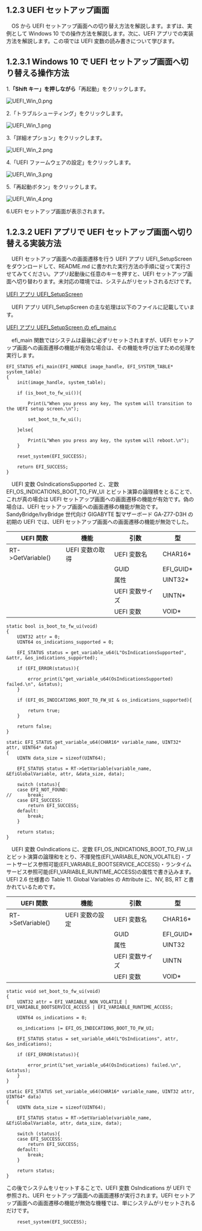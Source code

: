 
## 1.2.3 UEFI セットアップ画面

　OS から UEFI セットアップ画面への切り替え方法を解説します。まずは、実例として Windows 10 での操作方法を解説します。次に、UEFI アプリでの実装方法を解説します。この項では UEFI 変数の読み書きについて学びます。

## 1.2.3.1 Windows 10 で UEFI セットアップ画面へ切り替える操作方法

1.**「Shift キー」を押しながら**「再起動」をクリックします。

![UEFI_Win_0.png](images/2-3/UEFI_Win_0.png)

2.「トラブルシューティング」をクリックします。

![UEFI_Win_1.png](images/2-3/UEFI_Win_1.png)

3.「詳細オプション」をクリックします。

![UEFI_Win_2.png](images/2-3/UEFI_Win_2.png)

4.「UEFI ファームウェアの設定」をクリックします。

![UEFI_Win_3.png](images/2-3/UEFI_Win_3.png)

5.「再起動ボタン」をクリックします。

![UEFI_Win_4.png](images/2-3/UEFI_Win_4.png)

6.UEFI セットアップ画面が表示されます。

## 1.2.3.2 UEFI アプリで UEFI セットアップ画面へ切り替える実装方法

　UEFI セットアップ画面への画面遷移を行う UEFI アプリ UEFI_SetupScreen をダウンロードして、README.md に書かれた実行方法の手順に従って実行させてみてください。アプリ起動後に任意のキーを押すと、UEFI セットアップ画面へ切り替わります。未対応の環境では、システムがリセットされるだけです。

[UEFI アプリ UEFI_SetupScreen](https://github.com/tenpoku1000/UEFI_SetupScreen)

　UEFI アプリ UEFI_SetupScreen の主な処理は以下のファイルに記載しています。

[UEFI アプリ UEFI_SetupScreen の efi_main.c](https://github.com/tenpoku1000/UEFI_SetupScreen/blob/master/src/efi_main.c)

　efi_main 関数ではシステムは最後に必ずリセットされますが、UEFI セットアップ画面への画面遷移の機能が有効な場合は、その機能を呼び出すための処理を実行します。

    EFI_STATUS efi_main(EFI_HANDLE image_handle, EFI_SYSTEM_TABLE* system_table)
    {
        init(image_handle, system_table);

        if (is_boot_to_fw_ui()){

            Print(L"When you press any key, The system will transition to the UEFI setup screen.\n");

            set_boot_to_fw_ui();

        }else{

            Print(L"When you press any key, the system will reboot.\n");
        }

        reset_system(EFI_SUCCESS);

        return EFI_SUCCESS;
    }

　UEFI 変数 OsIndicationsSupported と、定数 EFI_OS_INDICATIONS_BOOT_TO_FW_UI とビット演算の論理積をとることで、これが真の場合は UEFI セットアップ画面への画面遷移の機能が有効です。偽の場合は、UEFI セットアップ画面への画面遷移の機能が無効です。SandyBridge/IvyBridge 世代向け GIGABYTE 製マザーボード GA-Z77-D3H の初期の UEFI では、UEFI セットアップ画面への画面遷移の機能が無効でした。

| UEFI 関数         | 機能              | 引数            | 型          |
| ----------------- | ----------------- | --------------- | ----------- |
| RT->GetVariable() | UEFI 変数の取得   | UEFI 変数名     | CHAR16*     |
|                   |                   | GUID            | EFI_GUID*   |
|                   |                   | 属性            | UINT32*     |
|                   |                   | UEFI 変数サイズ | UINTN*      |
|                   |                   | UEFI 変数       | VOID*       |

    static bool is_boot_to_fw_ui(void)
    {
        UINT32 attr = 0;
        UINT64 os_indications_supported = 0;

        EFI_STATUS status = get_variable_u64(L"OsIndicationsSupported", &attr, &os_indications_supported);

        if (EFI_ERROR(status)){

            error_print(L"get_variable_u64(OsIndicationsSupported) failed.\n", &status);
        }

        if (EFI_OS_INDICATIONS_BOOT_TO_FW_UI & os_indications_supported){

            return true;
        }

        return false;
    }

    static EFI_STATUS get_variable_u64(CHAR16* variable_name, UINT32* attr, UINT64* data)
    {
        UINTN data_size = sizeof(UINT64);

        EFI_STATUS status = RT->GetVariable(variable_name, &EfiGlobalVariable, attr, &data_size, data);

        switch (status){
        case EFI_NOT_FOUND:
    //      break;
        case EFI_SUCCESS:
            return EFI_SUCCESS;
        default:
            break;
        }

        return status;
    }

　UEFI 変数 OsIndications に、定数 EFI_OS_INDICATIONS_BOOT_TO_FW_UI とビット演算の論理和をとり、不揮発性(EFI_VARIABLE_NON_VOLATILE)・ブートサービス参照可能(EFI_VARIABLE_BOOTSERVICE_ACCESS)・ランタイムサービス参照可能(EFI_VARIABLE_RUNTIME_ACCESS)の属性で書き込みます。UEFI 2.6 仕様書の Table 11. Global Variables の Attribute に、NV, BS, RT と書かれているためです。

| UEFI 関数          | 機能              | 引数            | 型          |
| -----------------  | ----------------- | --------------- | ----------- |
| RT->SetVariable()  | UEFI 変数の設定   | UEFI 変数名     | CHAR16*     |
|                    |                   | GUID            | EFI_GUID*   |
|                    |                   | 属性            | UINT32      |
|                    |                   | UEFI 変数サイズ | UINTN       |
|                    |                   | UEFI 変数       | VOID*       |

    static void set_boot_to_fw_ui(void)
    {
        UINT32 attr = EFI_VARIABLE_NON_VOLATILE | EFI_VARIABLE_BOOTSERVICE_ACCESS | EFI_VARIABLE_RUNTIME_ACCESS;

        UINT64 os_indications = 0;

        os_indications |= EFI_OS_INDICATIONS_BOOT_TO_FW_UI;

        EFI_STATUS status = set_variable_u64(L"OsIndications", attr, &os_indications);

        if (EFI_ERROR(status)){

            error_print(L"set_variable_u64(OsIndications) failed.\n", &status);
        }
    }

    static EFI_STATUS set_variable_u64(CHAR16* variable_name, UINT32 attr, UINT64* data)
    {
        UINTN data_size = sizeof(UINT64);

        EFI_STATUS status = RT->SetVariable(variable_name, &EfiGlobalVariable, attr, data_size, data);

        switch (status){
        case EFI_SUCCESS:
            return EFI_SUCCESS;
        default:
            break;
        }

        return status;
    }

この後でシステムをリセットすることで、UEFI 変数 OsIndications が UEFI で参照され、UEFI セットアップ画面への画面遷移が実行されます。UEFI セットアップ画面への画面遷移の機能が無効な機種では、単にシステムがリセットされるだけです。

        reset_system(EFI_SUCCESS);

